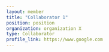 ```yaml
---
layout: member
title: "Collaborator 1"
position: position
organization: organization X
type: Collaborator
profile_link: https://www.google.com
---
```

